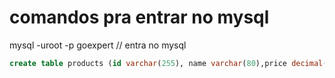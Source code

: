 # comandos pra entrar no mysql

mysql -uroot -p goexpert // entra no mysql

```sql
create table products (id varchar(255), name varchar(80),price decimal(10,2), primary key (id));
```